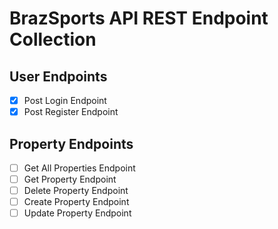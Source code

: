 # BrazSports API REST Endpoint Collection

## User Endpoints

- [x] Post Login Endpoint
- [x] Post Register Endpoint

## Property Endpoints

- [ ] Get All Properties Endpoint
- [ ] Get Property Endpoint
- [ ] Delete Property Endpoint
- [ ] Create Property Endpoint
- [ ] Update Property Endpoint
